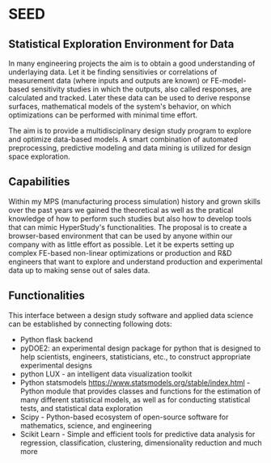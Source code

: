 # SEED
## Statistical Exploration Environment for Data

In many engineering projects the aim is to obtain a good understanding of underlaying data. Let it be finding sensitivies or correlations of measurement
data (where inputs and outputs are known) or FE-model-based sensitivity studies in which the outputs, also called responses, are calculated and tracked.
Later these data can be used to derive response surfaces, mathematical models of the system's behavior, on which optimizations can be performed with
minimal time effort.

The aim is to provide a multidisciplinary design study program to explore and optimize data-based models. A smart combination of automated preprocessing, predictive modeling and data mining is utilized for design space exploration.

## Capabilities
Within my MPS (manufacturing process simulation) history and grown skills over the past years we gained the theoretical as well as the pratical knowledge of how to perform such studies but
also how to develop tools that can mimic HyperStudy's functionalities.
The proposal is to create a browser-based environment that can be used by anyone within our company with as little effort as possible. Let it be experts
setting up complex FE-based non-linear optimizations or production and R&D engineers that want to explore and understand production and experimental
data up to making sense out of sales data.

## Functionalities
This interface between a design study software and applied data science can be established by connecting following dots:
- Python flask backend
- pyDOE2: an experimental design package for python that is designed to help scientists, engineers, statisticians, etc., to construct appropriate
experimental designs
- python LUX - an intelligent data visualization toolkit
- Python statsmodels https://www.statsmodels.org/stable/index.html - Python module that provides classes and functions for the estimation of many
different statistical models, as well as for conducting statistical tests, and statistical data exploration
- Scipy - Python-based ecosystem of open-source software for mathematics, science, and engineering
- Scikit Learn - Simple and efficient tools for predictive data analysis for regression, classification, clustering, dimensionality reduction and much
more
